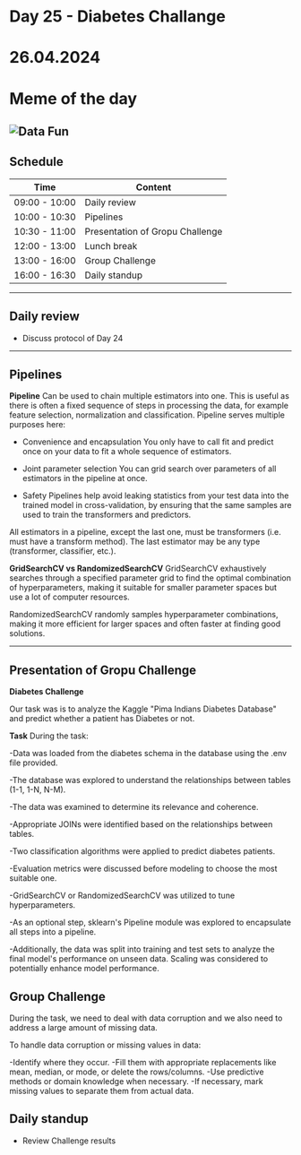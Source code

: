 # Day 25 - Diabetes Challange
# 26.04.2024
# Meme of the day
![Data Fun]([FRhzEK1X0AMeAJi.jpegg](https://imgflip.com/i/8o4o54))
---
##  Schedule

|Time|Content|
|---|---|
|09:00 - 10:00|Daily review |
|10:00 - 10:30|Pipelines |
|10:30 - 11:00|Presentation of Gropu Challenge |
|12:00 - 13:00|Lunch break |
|13:00 - 16:00|Group Challenge |
|16:00 - 16:30|Daily standup |

---
## Daily review

- Discuss protocol of Day 24 

---
## Pipelines
**Pipeline** 
Can be used to chain multiple estimators into one. This is useful as there is often a fixed sequence of steps in processing the data, for example feature selection, normalization and classification. Pipeline serves multiple purposes here:

- Convenience and encapsulation
    You only have to call fit and predict once on your data to fit a whole sequence of estimators.

- Joint parameter selection
    You can grid search over parameters of all estimators in the pipeline at once.

- Safety
    Pipelines help avoid leaking statistics from your test data into the trained model in cross-validation, by ensuring that the same samples are used to train the transformers and predictors.

All estimators in a pipeline, except the last one, must be transformers (i.e. must have a transform method). The last estimator may be any type (transformer, classifier, etc.).

**GridSearchCV vs RandomizedSearchCV**
GridSearchCV exhaustively searches through a specified parameter grid to find the optimal combination of hyperparameters, making it suitable for smaller parameter spaces but use a lot of computer resources.

RandomizedSearchCV randomly samples hyperparameter combinations, making it more efficient for larger spaces and often faster at finding good solutions.

---
## Presentation of Gropu Challenge

**Diabetes Challenge**

Our task was is to analyze the Kaggle "Pima Indians Diabetes Database" and  predict whether a patient has Diabetes or not.

**Task**
During the task:

-Data was loaded from the diabetes schema in the database using the .env file provided.

-The database was explored to understand the relationships between tables (1-1, 1-N, N-M).

-The data was examined to determine its relevance and coherence.

-Appropriate JOINs were identified based on the relationships between tables.

-Two classification algorithms were applied to predict diabetes patients.

-Evaluation metrics were discussed before modeling to choose the most suitable one.

-GridSearchCV or RandomizedSearchCV was utilized to tune hyperparameters.

-As an optional step, sklearn's Pipeline module was explored to encapsulate all steps into a pipeline.

-Additionally, the data was split into training and test sets to analyze the final model's performance on unseen data. Scaling was considered to potentially enhance model performance.

## Group Challenge

During the task, we need to deal with data corruption and we also need to address a large amount of missing data.

To handle data corruption or missing values in data:

-Identify where they occur.
-Fill them with appropriate replacements like mean, median, or mode, or delete the rows/columns.
-Use predictive methods or domain knowledge when necessary.
-If necessary, mark missing values to separate them from actual data.

## Daily standup
- Review Challenge results
